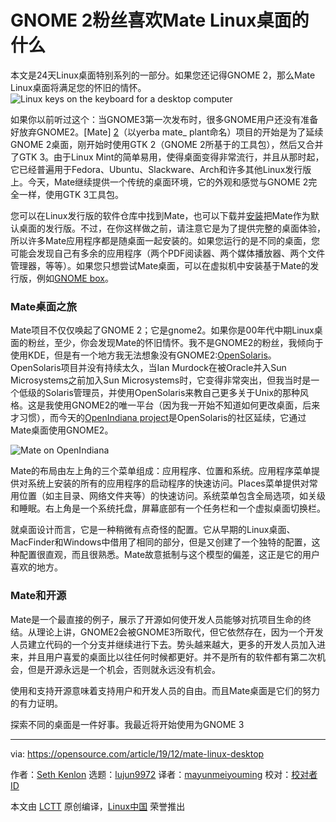 [#]: collector: (lujun9972)
[#]: translator: (mayunmeiyouming)
[#]: reviewer: ( )
[#]: publisher: ( )
[#]: url: ( )
[#]: subject: (What GNOME 2 fans love about the Mate Linux desktop)
[#]: via: (https://opensource.com/article/19/12/mate-linux-desktop)
[#]: author: (Seth Kenlon https://opensource.com/users/seth)

GNOME 2粉丝喜欢Mate Linux桌面的什么
======
本文是24天Linux桌面特别系列的一部分。如果您还记得GNOME 2，那么Mate Linux桌面将满足您的怀旧的情怀。
![Linux keys on the keyboard for a desktop computer][1]

如果你以前听过这个：当GNOME3第一次发布时，很多GNOME用户还没有准备好放弃GNOME2。[Mate] [2]（以yerba mate_ plant命名）项目的开始是为了延续GNOME 2桌面，刚开始时使用GTK 2（GNOME 2所基于的工具包），然后又合并了GTK 3。由于Linux Mint的简单易用，使得桌面变得非常流行，并且从那时起，它已经普遍用于Fedora、Ubuntu、Slackware、Arch和许多其他Linux发行版上。今天，Mate继续提供一个传统的桌面环境，它的外观和感觉与GNOME 2完全一样，使用GTK 3工具包。

您可以在Linux发行版的软件仓库中找到Mate，也可以下载并[安装][3]把Mate作为默认桌面的发行版。不过，在你这样做之前，请注意它是为了提供完整的桌面体验，所以许多Mate应用程序都是随桌面一起安装的。如果您运行的是不同的桌面，您可能会发现自己有多余的应用程序（两个PDF阅读器、两个媒体播放器、两个文件管理器，等等）。如果您只想尝试Mate桌面，可以在虚拟机中安装基于Mate的发行版，例如[GNOME box][4]。

### Mate桌面之旅

Mate项目不仅仅唤起了GNOME 2；它是gnome2。如果你是00年代中期Linux桌面的粉丝，至少，你会发现Mate的怀旧情怀。我不是GNOME2的粉丝，我倾向于使用KDE，但是有一个地方我无法想象没有GNOME2:[OpenSolaris][5]。OpenSolaris项目并没有持续太久，当Ian Murdock在被Oracle并入Sun Microsystems之前加入Sun Microsystems时，它变得非常突出，但我当时是一个低级的Solaris管理员，并使用OpenSolaris来教自己更多关于Unix的那种风格。这是我使用GNOME2的唯一平台（因为我一开始不知道如何更改桌面，后来才习惯），而今天的[OpenIndiana project][6]是OpenSolaris的社区延续，它通过Mate桌面使用GNOME2。

![Mate on OpenIndiana][7]

Mate的布局由左上角的三个菜单组成：应用程序、位置和系统。应用程序菜单提供对系统上安装的所有的应用程序的启动程序的快速访问。Places菜单提供对常用位置（如主目录、网络文件夹等）的快速访问。系统菜单包含全局选项，如关级和睡眠。右上角是一个系统托盘，屏幕底部有一个任务栏和一个虚拟桌面切换栏。

就桌面设计而言，它是一种稍微有点奇怪的配置。它从早期的Linux桌面、MacFinder和Windows中借用了相同的部分，但是又创建了一个独特的配置，这种配置很直观，而且很熟悉。Mate故意抵制与这个模型的偏差，这正是它的用户喜欢的地方。

### Mate和开源

Mate是一个最直接的例子，展示了开源如何使开发人员能够对抗项目生命的终结。从理论上讲，GNOME2会被GNOME3所取代，但它依然存在，因为一个开发人员建立代码的一个分支并继续进行下去。势头越来越大，更多的开发人员加入进来，并且用户喜爱的桌面比以往任何时候都更好。并不是所有的软件都有第二次机会，但是开源永远是一个机会，否则就永远没有机会。

使用和支持开源意味着支持用户和开发人员的自由。而且Mate桌面是它们的努力的有力证明。

探索不同的桌面是一件好事。我最近将开始使用为GNOME 3

--------------------------------------------------------------------------------

via: https://opensource.com/article/19/12/mate-linux-desktop

作者：[Seth Kenlon][a]
选题：[lujun9972][b]
译者：[mayunmeiyouming](https://github.com/mayunmeiyouming)
校对：[校对者ID](https://github.com/校对者ID)

本文由 [LCTT](https://github.com/LCTT/TranslateProject) 原创编译，[Linux中国](https://linux.cn/) 荣誉推出

[a]: https://opensource.com/users/seth
[b]: https://github.com/lujun9972
[1]: https://opensource.com/sites/default/files/styles/image-full-size/public/lead-images/linux_keyboard_desktop.png?itok=I2nGw78_ (Linux keys on the keyboard for a desktop computer)
[2]: https://mate-desktop.org/
[3]: https://mate-desktop.org/install/
[4]: https://opensource.com/article/19/5/getting-started-gnome-boxes-virtualization
[5]: https://en.wikipedia.org/wiki/OpenSolaris
[6]: https://www.openindiana.org/documentation/faq/#what-is-openindiana
[7]: https://opensource.com/sites/default/files/uploads/advent-mate-openindiana_675px.jpg (Mate on OpenIndiana)
